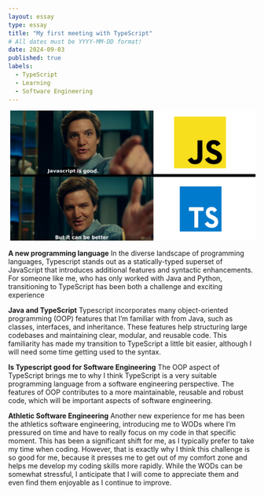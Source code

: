 ```yaml
---
layout: essay
type: essay
title: "My first meeting with TypeScript"
# All dates must be YYYY-MM-DD format!
date: 2024-09-03
published: true
labels:
  - TypeScript
  - Learning
  - Software Engineering
---
```



<p align="right">
  <img src="../img/TS-bilde.png" width="500">
</p>

**A new programming language**
In the diverse landscape of programming languages, Typescript stands out as a statically-typed superset of JavaScript that introduces additional features and syntactic enhancements. For someone like me, who has only worked with Java and Python, transitioning to TypeScript has been both a challenge and exciting experience 

**Java and TypeScript**
Typescript incorporates many object-oriented programming (OOP) features that I’m familiar with from Java, such as classes, interfaces, and inheritance. These features help structuring large codebases and maintaining clear, modular, and reusable code. This familiarity has made my transition to TypeScript a little bit easier, although I will need some time getting used to the syntax. 

**Is Typescript good for Software Engineering**
The OOP aspect of TypeScript brings me to why I think TypeScript is a very suitable programming language from a software engineering perspective. The features of OOP contributes to a more maintainable, reusable and robust code, which will be important aspects of software engineering. 

**Athletic Software Engineering**
Another new experience for me has been the athletics software engineering, introducing me to WODs where I’m pressured on time and have to really focus on my code in that specific moment. This has been a significant shift for me, as I typically prefer to take my time when coding. However, that is exactly why I think this challenge is so good for me, because it presses me to get out of my comfort zone and helps me develop my coding skills more rapidly. While the WODs can be somewhat stressful, I anticipate that I will come to appreciate them and even find them enjoyable as I continue to improve. 

